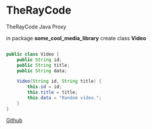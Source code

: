 # TheRayCode
TheRayCode Java Proxy

in package **some_cool_media_library** create class **Video** 

```java

public class Video {
    public String id;
    public String title;
    public String data;

    Video(String id, String title) {
        this.id = id;
        this.title = title;
        this.data = "Random video.";
    }
}
```

[Github](https://www.TheRayCode.com)
